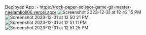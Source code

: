 Deployed App :- https://rock-paper-scissor-game-git-master-neelamkoli06.vercel.app/
![Screenshot 2023-12-31 at 12 42 15 PM](https://github.com/neelamkoli06/RockPaperScissor-game/assets/85050864/c0dbb275-b139-4091-848e-53efd19564fb)
![Screenshot 2023-12-31 at 12 50 21 PM](https://github.com/neelamkoli06/RockPaperScissor-game/assets/85050864/fb79ba74-c0a1-4b93-808a-ca665437b564)
![Screenshot 2023-12-31 at 12 51 11 PM](https://github.com/neelamkoli06/RockPaperScissor-game/assets/85050864/1a9534fb-c644-4518-aa1b-d3b66fa55e3e)
![Screenshot 2023-12-31 at 12 51 25 PM](https://github.com/neelamkoli06/RockPaperScissor-game/assets/85050864/a7f46bef-dbba-495c-a9e6-9ff9126535c1)





